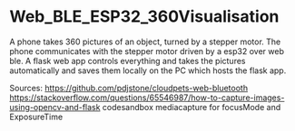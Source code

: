 # Web_BLE_ESP32_360Visualisation
A phone takes 360 pictures of an object, turned by a stepper motor.
The phone communicates with the stepper motor driven by a esp32 over web ble.
A flask web app controls everything and takes the pictures automatically and saves them locally on the PC which hosts the flask app.






Sources:
https://github.com/pdjstone/cloudpets-web-bluetooth 
https://stackoverflow.com/questions/65546987/how-to-capture-images-using-opencv-and-flask
codesandbox mediacapture for focusMode and ExposureTime

